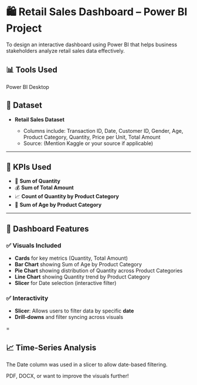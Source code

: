 

# 🛍️ Retail Sales Dashboard – Power BI Project

To design an interactive dashboard using Power BI that helps business stakeholders analyze retail sales data effectively.

## 📊 Tools Used

Power BI Desktop

## 📁 Dataset

* **Retail Sales Dataset**

  * Columns include: Transaction ID, Date, Customer ID, Gender, Age, Product Category, Quantity, Price per Unit, Total Amount
  * Source: (Mention Kaggle or your source if applicable)

---

## 🎯 KPIs Used

* 🔢 **Sum of Quantity**
* 💰 **Sum of Total Amount**
* 📈 **Count of Quantity by Product Category**
* 👤 **Sum of Age by Product Category**

---

## 📌 Dashboard Features

### ✅ Visuals Included

* **Cards** for key metrics (Quantity, Total Amount)
* **Bar Chart** showing Sum of Age by Product Category
* **Pie Chart** showing distribution of Quantity across Product Categories
* **Line Chart** showing Quantity trend by Product Category
* **Slicer** for Date selection (interactive filter)

### ✅ Interactivity

* **Slicer**: Allows users to filter data by specific **date**
* **Drill-downs** and filter syncing across visuals

=
## 📈 Time-Series Analysis

 The Date column was used in a slicer to allow date-based filtering.


PDF, DOCX, or want to improve the visuals further!
